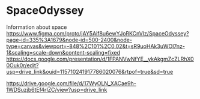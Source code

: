 # SpaceOdyssey
Information about space
https://www.figma.com/proto/jAY5Aif8u6ewYJoRKCnVlz/SpaceOdyssey?page-id=335%3A1679&node-id=500-2400&node-type=canvas&viewport=-848%2C101%2C0.02&t=sR9uoHAk3uWOl7nz-1&scaling=scale-down&content-scaling=fixed
https://docs.google.com/presentation/d/1FPANVwNfYE__ykAkgmZcZLRhX00Ouk0r/edit?usp=drive_link&ouid=115710241917786020076&rtpof=true&sd=true

https://drive.google.com/file/d/17WyOLN_XACae9h-1WDSuzjb6tEf4rIZC/view?usp=drive_link

